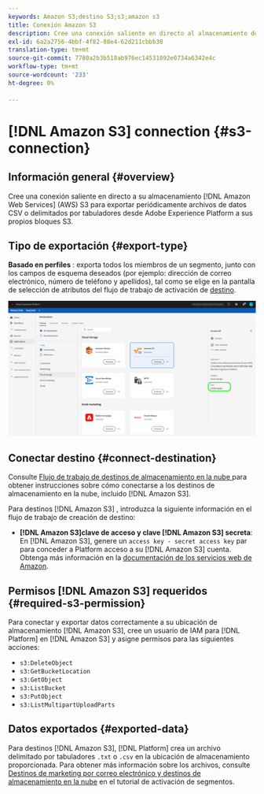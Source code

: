 ```yaml
---
keywords: Amazon S3;destino S3;s3;amazon s3
title: Conexión Amazon S3
description: Cree una conexión saliente en directo al almacenamiento de Amazon Web Services (AWS) S3 para exportar periódicamente archivos de datos CSV o delimitados por tabuladores de Adobe Experience Platform a sus propios bloques S3.
exl-id: 6a2a2756-4bbf-4f82-88e4-62d211cbbb38
translation-type: tm+mt
source-git-commit: 7780a2b3b518ab976ec14531892e0734a6342e4c
workflow-type: tm+mt
source-wordcount: '233'
ht-degree: 0%

---
```


# [!DNL Amazon S3] connection  {#s3-connection}

## Información general {#overview}

Cree una conexión saliente en directo a su almacenamiento [!DNL Amazon Web Services] (AWS) S3 para exportar periódicamente archivos de datos CSV o delimitados por tabuladores desde Adobe Experience Platform a sus propios bloques S3.

## Tipo de exportación {#export-type}

**Basado en perfiles** : exporta todos los miembros de un segmento, junto con los campos de esquema deseados (por ejemplo: dirección de correo electrónico, número de teléfono y apellidos), tal como se elige en la pantalla de selección de atributos del flujo de trabajo de activación de  [destino](../../ui/activate-destinations.md#select-attributes).

![Tipo de exportación basado en perfiles de Amazon S3](../../assets/catalog/cloud-storage/amazon-s3/catalog.png)

## Conectar destino {#connect-destination}

Consulte [Flujo de trabajo de destinos de almacenamiento en la nube ](./workflow.md) para obtener instrucciones sobre cómo conectarse a los destinos de almacenamiento en la nube, incluido [!DNL Amazon S3].

Para destinos [!DNL Amazon S3] , introduzca la siguiente información en el flujo de trabajo de creación de destino:

* **[!DNL Amazon S3]clave de acceso y clave  [!DNL Amazon S3] secreta**: En  [!DNL Amazon S3], genere un  `access key - secret access key` par para conceder a Platform acceso a su  [!DNL Amazon S3] cuenta. Obtenga más información en la [documentación de los servicios web de Amazon](https://docs.aws.amazon.com/IAM/latest/UserGuide/id_credentials_access-keys.html).

## Permisos [!DNL Amazon S3] requeridos {#required-s3-permission}

Para conectar y exportar datos correctamente a su ubicación de almacenamiento [!DNL Amazon S3], cree un usuario de IAM para [!DNL Platform] en [!DNL Amazon S3] y asigne permisos para las siguientes acciones:

* `s3:DeleteObject`
* `s3:GetBucketLocation`
* `s3:GetObject`
* `s3:ListBucket`
* `s3:PutObject`
* `s3:ListMultipartUploadParts`


<!--

Commenting out this note, as write permissions are assigned through the s3:PutObject permission.

>[!IMPORTANT]
>
>Platform needs `write` permissions on the bucket object where the export files will be delivered.

-->


## Datos exportados {#exported-data}

Para destinos [!DNL Amazon S3], [!DNL Platform] crea un archivo delimitado por tabuladores `.txt` o `.csv` en la ubicación de almacenamiento proporcionada. Para obtener más información sobre los archivos, consulte [Destinos de marketing por correo electrónico y destinos de almacenamiento en la nube](../../ui/activate-destinations.md#esp-and-cloud-storage) en el tutorial de activación de segmentos.
